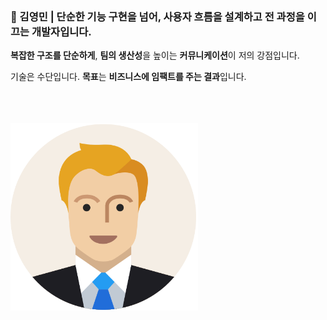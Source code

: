 ### 🎯 김영민 | 단순한 기능 구현을 넘어, 사용자 흐름을 설계하고 전 과정을 이끄는 개발자입니다.

**복잡한 구조를 단순하게**, **팀의 생산성**을 높이는 **커뮤니케이션**이 저의 강점입니다.

기술은 수단입니다. **목표**는 **비즈니스에 임팩트를 주는 결과**입니다.

<br/>
<br/>
<br/>

<img src="./track002_web_basic/img/정장입은남성.png" alt= "프로필사진" width="300">



